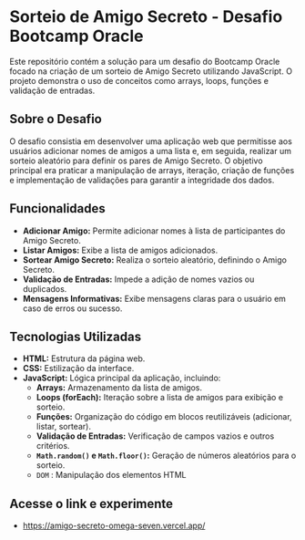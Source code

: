 # Sorteio de Amigo Secreto - Desafio Bootcamp Oracle

Este repositório contém a solução para um desafio do Bootcamp Oracle focado na criação de um sorteio de Amigo Secreto utilizando JavaScript. O projeto demonstra o uso de conceitos como arrays, loops, funções e validação de entradas.

## Sobre o Desafio

O desafio consistia em desenvolver uma aplicação web que permitisse aos usuários adicionar nomes de amigos a uma lista e, em seguida, realizar um sorteio aleatório para definir os pares de Amigo Secreto. O objetivo principal era praticar a manipulação de arrays, iteração, criação de funções e implementação de validações para garantir a integridade dos dados.

## Funcionalidades

*   **Adicionar Amigo:** Permite adicionar nomes à lista de participantes do Amigo Secreto.
*   **Listar Amigos:** Exibe a lista de amigos adicionados.
*   **Sortear Amigo Secreto:** Realiza o sorteio aleatório, definindo o Amigo Secreto.
*   **Validação de Entradas:** Impede a adição de nomes vazios ou duplicados.
*   **Mensagens Informativas:** Exibe mensagens claras para o usuário em caso de erros ou sucesso.

## Tecnologias Utilizadas

*   **HTML:** Estrutura da página web.
*   **CSS:** Estilização da interface.
*   **JavaScript:** Lógica principal da aplicação, incluindo:
    *   **Arrays:** Armazenamento da lista de amigos.
    *   **Loops (forEach):** Iteração sobre a lista de amigos para exibição e sorteio.
    *   **Funções:** Organização do código em blocos reutilizáveis (adicionar, listar, sortear).
    *   **Validação de Entradas:** Verificação de campos vazios e outros critérios.
    *   **`Math.random()` e `Math.floor()`:** Geração de números aleatórios para o sorteio.
    * `DOM` : Manipulação dos elementos HTML
 
 ## Acesse o link e experimente
 *  https://amigo-secreto-omega-seven.vercel.app/
